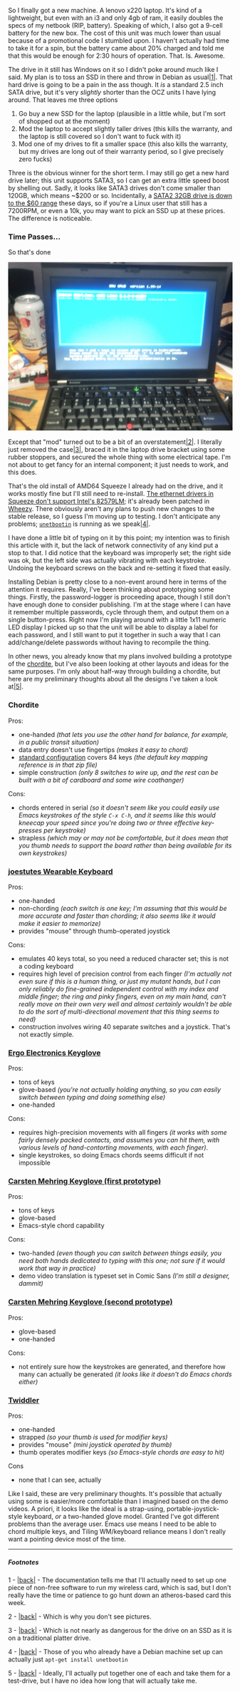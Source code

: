 So I finally got a new machine. A lenovo x220 laptop. It's kind of a lightweight, but even with an i3 and only 4gb of ram, it easily doubles the specs of my netbook (RIP, battery). Speaking of which, I also got a 9-cell battery for the new box. The cost of this unit was much lower than usual because of a promotional code I stumbled upon. I haven't actually had time to take it for a spin, but the battery came about 20% charged and told me that this would be enough for 2:30 hours of operation. That. Is. Awesome.

The drive in it still has Windows on it so I didn't poke around much like I said. My plan is to toss an SSD in there and throw in Debian as usual<a name="note-Mon-Dec-26-224929EST-2011"></a>[|1|](#foot-Mon-Dec-26-224929EST-2011). That hard drive is going to be a pain in the ass though. It *is* a standard 2.5 inch SATA drive, but it's very *slightly* shorter than the OCZ units I have lying around. That leaves me three options


1.   Go buy a new SSD for the laptop (plausible in a little while, but I'm sort of shopped out at the moment)
1.   Mod the laptop to accept slightly taller drives (this kills the warranty, and the laptop is still covered so I don't want to fuck with it)
1.   Mod one of my drives to fit a smaller space (this also kills the warranty, but my drives are long out of their warranty period, so I give precisely zero fucks)


Three is the obvious winner for the short term. I may still go get a new hard drive later; this unit supports SATA3, so I can get an extra little speed boost by shelling out. Sadly, it looks like SATA3 drives don't come smaller than 120GB, which means ~$200 or so. Incidentally, a [SATA2 32GB drive is down to the $60 range](http://www.newegg.ca/Product/Product.aspx?Item=N82E16820227393) these days, so if you're a Linux user that still has a 7200RPM, or even a 10k, you may want to pick an SSD up at these prices. The difference is noticeable.

### <a name="time-passes" href="#time-passes"></a>Time Passes...

So that's done

![A picture of my x220 booting from the new hard drive](/static/img/x220-done.jpg)

Except that "mod" turned out to be a bit of an overstatement<a name="note-Mon-Dec-26-225044EST-2011"></a>[|2|](#foot-Mon-Dec-26-225044EST-2011). I literally just removed the case<a name="note-Mon-Dec-26-225057EST-2011"></a>[|3|](#foot-Mon-Dec-26-225057EST-2011), braced it in the laptop drive bracket using some rubber stoppers, and secured the whole thing with some electrical tape. I'm not about to get fancy for an internal component; it just needs to work, and this does. 

That's the old install of AMD64 Squeeze I already had on the drive, and it works mostly fine but I'll still need to re-install. [The ethernet drivers in Squeeze don't support Intel's 82579LM](http://bugs.debian.org/cgi-bin/bugreport.cgi?bug=626220); it's already been patched in [Wheezy](http://www.debian.org/devel/debian-installer/). There obviously aren't any plans to push new changes to the stable release, so I guess I'm moving up to testing. I don't anticipate any problems; [`unetbootin`](http://unetbootin.sourceforge.net/) is running as we speak<a name="note-Mon-Dec-26-225122EST-2011"></a>[|4|](#foot-Mon-Dec-26-225122EST-2011).

I have done a little bit of typing on it by this point; my intention was to finish this article with it, but the lack of network connectivity of any kind put a stop to that. I did notice that the keyboard was improperly set; the right side was ok, but the left side was actually vibrating with each keystroke. Undoing the keyboard screws on the back and re-setting it fixed that easily.

Installing Debian is pretty close to a non-event around here in terms of the attention it requires. Really, I've been thinking about prototyping some things. Firstly, the password-logger is proceeding apace, though I still don't have enough done to consider publishing. I'm at the stage where I can have it remember multiple passwords, cycle through them, and output them on a single button-press. Right now I'm playing around with a little 1x11 numeric LED display I picked up so that the unit will be able to display a label for each password, and I still want to put it together in such a way that I can add/change/delete passwords without having to recompile the thing.

In other news, you already know that my plans involved building a prototype of the [chordite](http://chordite.com/), but I've also been looking at other layouts and ideas for the same purposes. I'm only about half-way through building a chordite, but here are my preliminary thoughts about all the designs I've taken a look at<a name="note-Mon-Dec-26-225548EST-2011"></a>[|5|](#foot-Mon-Dec-26-225548EST-2011).

### <a name="chordite" href="#chordite"></a>Chordite
Pros:

- one-handed *(that lets you use the other hand for balance, for example, in a public transit situation)*
- data entry doesn't use fingertips *(makes it easy to chord)*
- [standard configuration](http://chordite.com/license.htm) covers 84 keys *(the default key mapping reference is in that zip file)*
- simple construction *(only 8 switches to wire up, and the rest can be built with a bit of cardboard and some wire coathanger)*

Cons: 

- chords entered in serial *(so it doesn't seem like you could easily use Emacs keystrokes of the style `C-x C-h`, and it seems like this would kneecap your speed since you're doing two or three effective key-presses per keystroke)*
- strapless *(which may or may not be comfortable, but it does mean that you thumb needs to support the board rather than being available for its own keystrokes)*


### <a name="joestutes-wearable-keyboard" href="#joestutes-wearable-keyboard"></a>[joestutes Wearable Keyboard](http://www.youtube.com/watch?v=URqYG-iMcTY#t=02m10s)
Pros:

- one-handed
- non-chording *(each switch is one key; I'm assuming that this would be more accurate and faster than chording; it also seems like it would make it easier to memorize)*
- provides "mouse" through thumb-operated joystick

Cons:

- emulates 40 keys total, so you need a reduced character set; this is not a coding keyboard
- requires high level of precision control from each finger *(I'm actually not even sure if this is a human thing, or just my mutant hands, but I can only reliably do fine-grained independent control with my index and middle finger; the ring and pinky fingers, even on my main hand, can't really move on their own very well and almost certainly wouldn't be able to do the sort of multi-directional movement that this thing seems to need)*
- construction involves wiring 40 separate switches and a joystick. That's not exactly simple.


### <a name="ergo-electronics-keyglove" href="#ergo-electronics-keyglove"></a>[Ergo Electronics Keyglove](http://www.youtube.com/watch?v=0I3jZZrPbPs&feature=related)
Pros:

- tons of keys
- glove-based *(you're not actually holding anything, so you can easily switch between typing and doing something else)*
- one-handed

Cons:

- requires high-precision movements with all fingers *(it works with some fairly densely packed contacts, and assumes you can hit them, with various levels of hand-contorting movements, with each finger)*.
- single keystrokes, so doing Emacs chords seems difficult if not impossible


### <a name="carsten-mehring-keyglove-first-prototype" href="#carsten-mehring-keyglove-first-prototype"></a>[Carsten Mehring Keyglove (first prototype)](http://www.youtube.com/watch?v=zr1kqL08uj4#t=02m00s)
Pros:

- tons of keys
- glove-based
- Emacs-style chord capability

Cons:

- two-handed *(even though you can switch between things easily, you need both hands dedicated to typing with this one; not sure if it would work that way in practice)*
- demo video translation is typeset set in Comic Sans *(I'm still a designer, dammit)*


### <a name="carsten-mehring-keyglove-second-prototype" href="#carsten-mehring-keyglove-second-prototype"></a>[Carsten Mehring Keyglove (second prototype)](http://www.youtube.com/watch?v=zr1kqL08uj4#t=02m43s)
Pros:

- glove-based
- one-handed

Cons:

- not entirely sure how the keystrokes are generated, and therefore how many can actually be generated *(it looks like it doesn't do Emacs chords either)*


### <a name="twiddler" href="#twiddler"></a>[Twiddler](http://www.youtube.com/watch?v=zZhWa2FfEac&feature=related)
Pros:

- one-handed
- strapped *(so your thumb is used for modifier keys)*
- provides "mouse" *(mini joystick operated by thumb)*
- thumb operates modifier keys *(so Emacs-style chords are easy to hit)*

Cons

- none that I can see, actually


Like I said, these are very preliminary thoughts. It's possible that actually using some is easier/more comfortable than I imagined based on the demo videos. A priori, it looks like the ideal is a strap-using, portable-joystick-style keyboard, *or* a two-handed glove model. Granted I've got different problems than the average user. Emacs use means I need to be able to chord multiple keys, and Tiling WM/keyboard reliance means I don't really want a pointing device most of the time.

* * *
##### Footnotes

1 - <a name="foot-Mon-Dec-26-224929EST-2011"></a>[|back|](#note-Mon-Dec-26-224929EST-2011) - The documentation tells me that I'll actually need to set up one piece of non-free software to run my wireless card, which is sad, but I don't really have the time or patience to go hunt down an atheros-based card this week.

2 - <a name="foot-Mon-Dec-26-225044EST-2011"></a>[|back|](#note-Mon-Dec-26-225044EST-2011) - Which is why you don't see pictures.

3 - <a name="foot-Mon-Dec-26-225057EST-2011"></a>[|back|](#note-Mon-Dec-26-225057EST-2011) - Which is not nearly as dangerous for the drive on an SSD as it is on a traditional platter drive.

4 - <a name="foot-Mon-Dec-26-225122EST-2011"></a>[|back|](#note-Mon-Dec-26-225122EST-2011) - Those of you who already have a Debian machine set up can actually just `apt-get install unetbootin`

5 - <a name="foot-Mon-Dec-26-225548EST-2011"></a>[|back|](#note-Mon-Dec-26-225548EST-2011) - Ideally, I'll actually put together one of each and take them for a test-drive, but I have no idea how long that will actually take me.
